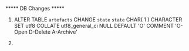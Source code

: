 ***** DB Changes *****
1. ALTER TABLE  `artefacts` CHANGE  `state`  `state` CHAR( 1 ) CHARACTER SET utf8 COLLATE utf8_general_ci NULL DEFAULT  'O' COMMENT  'O-Open D-Delete A-Archive'

2.